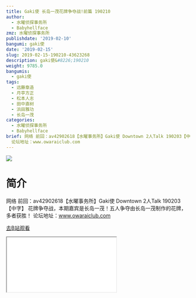 ```yaml
---
title: Gaki使 长岛一茂花牌争夺战!前篇 190210
author:
  - 水曜侦探事务所
  - Babyhellface
zmz: 水曜侦探事务所
publishdate: '2019-02-10'
bangumi: gaki使
date: '2019-02-15'
slug: 2019-02-15-190210-43623268
description: gaki使&#8226;190210
weight: 9785.0
bangumis:
  - gaki使
tags:
  - 远藤章造
  - 月亭方正
  - 松本人志
  - 田中直树
  - 浜田雅功
  - 长岛一茂
categories:
  - 水曜侦探事务所
  - Babyhellface
brief: 网络 前回：av42902618【水曜事务所】Gaki使 Downtown 2人Talk 190203【中字】 花牌争夺战，本期嘉宾是长岛一茂！五人争夺由长岛一茂制作的花牌，多者获胜！
  论坛地址：www.owaraiclub.com
---
```

![](https://i.imgur.com/H7P4F9o.jpg)
# 简介  
网络
前回：av42902618【水曜事务所】Gaki使 Downtown 2人Talk 190203【中字】
花牌争夺战，本期嘉宾是长岛一茂！五人争夺由长岛一茂制作的花牌，多者获胜！
论坛地址：www.owaraiclub.com  

[去B站观看](https://www.bilibili.com/video/av43623268/)
<div class ="resp-container"><iframe class="testiframe" src="//player.bilibili.com/player.html?aid=43623268"", scrolling="no", allowfullscreen="true" > </iframe></div> 
